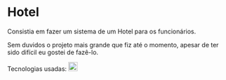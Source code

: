 # Hotel

Consistia em fazer um sistema de um Hotel para os funcionários. 

Sem duvidos o projeto mais grande que fiz até o momento, apesar de ter sido difícil eu gostei de fazê-lo.

Tecnologias usadas: <a href="https://developer.mozilla.org/en-US/docs/Web/JavaScript" title="JavaScript"><img src="https://github.com/get-icon/geticon/raw/master/icons/javascript.svg" alt="JavaScript" width="21px" height="21px"></a>
